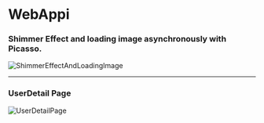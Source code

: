 # WebAppi
### Shimmer Effect and loading image asynchronously with Picasso.

![ShimmerEffectAndLoadingImage](https://user-images.githubusercontent.com/57097757/97636301-f9c05b80-1a49-11eb-9b0f-dd45a475be72.gif)

***
### UserDetail Page

![UserDetailPage](https://user-images.githubusercontent.com/57097757/97637934-9be14300-1a4c-11eb-8451-e10e66d8137a.gif)
